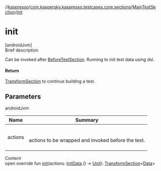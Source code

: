 //[kaspresso](../../index.md)/[com.kaspersky.kaspresso.testcases.core.sections](../index.md)/[MainTestSection](index.md)/[init](init.md)



# init  
[androidJvm]  
Brief description  


Can be invoked after [BeforeTestSection](../-before-test-section/index.md). Running to init test data using dsl.



#### Return  


[TransformSection](../-transform-section/index.md) to continue building a test.



## Parameters  
  
androidJvm  
  
|  Name|  Summary| 
|---|---|
| actions| <br><br>actions to be wrapped and invoked before the test.<br><br>
  
  
Content  
open override fun [init](init.md)(actions: [InitData](index.md).() -> [Unit](https://kotlinlang.org/api/latest/jvm/stdlib/kotlin/-unit/index.html)): [TransformSection](../-transform-section/index.md)<[Data](index.md)>  



